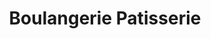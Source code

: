 ---
title: "Boulangerie Patisserie"
url: /saint-etienne-du-bois/boulangerie-patisserie/
shop: boulangerie
---